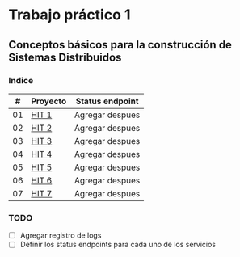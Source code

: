 # Trabajo práctico 1

## Conceptos básicos para la construcción de Sistemas Distribuidos

### Indice

|  #  | Proyecto                                                             | Status endpoint |
| :-: | -------------------------------------------------------------------- | --------------- |
| 01  | [HIT 1](https://github.com/Fedesin/Sdypp-2024/tree/main/TP1/ej1)<br> | Agregar despues |
| 02  | [HIT 2](https://github.com/Fedesin/Sdypp-2024/tree/main/TP1/ej2)<br> | Agregar despues |
| 03  | [HIT 3](https://github.com/Fedesin/Sdypp-2024/tree/main/TP1/ej3)<br> | Agregar despues |
| 04  | [HIT 4](https://github.com/Fedesin/Sdypp-2024/tree/main/TP1/ej4)<br> | Agregar despues |
| 05  | [HIT 5](https://github.com/Fedesin/Sdypp-2024/tree/main/TP1/ej5)<br> | Agregar despues |
| 06  | [HIT 6](https://github.com/Fedesin/Sdypp-2024/tree/main/TP1/ej6)<br> | Agregar despues |
| 07  | [HIT 7](https://github.com/Fedesin/Sdypp-2024/tree/main/TP1/ej7)<br> | Agregar despues |

### TODO

- [ ] Agregar registro de logs
- [ ] Definir los status endpoints para cada uno de los servicios
